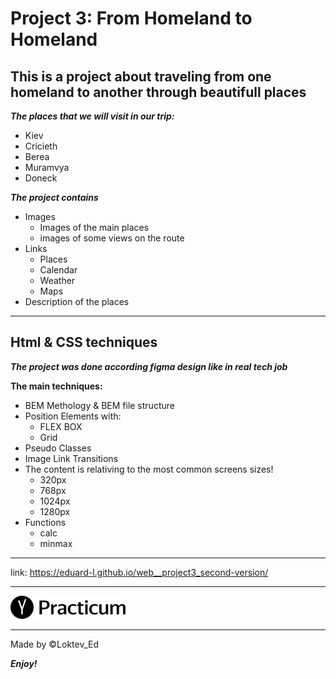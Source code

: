 # Project 3: From Homeland to Homeland

## This is a project about traveling from one homeland to another through beautifull places

**_The places that we will visit in our trip:_**

- Kiev
- Cricieth
- Berea
- Muramvya
- Doneck

**_The project contains_**

- Images
  - Images of the main places
  - images of some views on the route
- Links
  - Places
  - Calendar
  - Weather
  - Maps
- Description of the places

---

## Html & CSS techniques

**_The project was done according figma design like in real tech job_**

**The main techniques:**

- BEM Methology & BEM file structure
- Position Elements with:
  - FLEX BOX
  - Grid
- Pseudo Classes
- Image Link Transitions
- The content is relativing to the most common screens sizes!
  - 320px
  - 768px
  - 1024px
  - 1280px
- Functions
  - calc
  - minmax

---

link: https://eduard-l.github.io/web__project3_second-version/

---

![Practicum Logo](./images/logo_place_header.png)

---

Made by ©Loktev_Ed

**_Enjoy!_**
